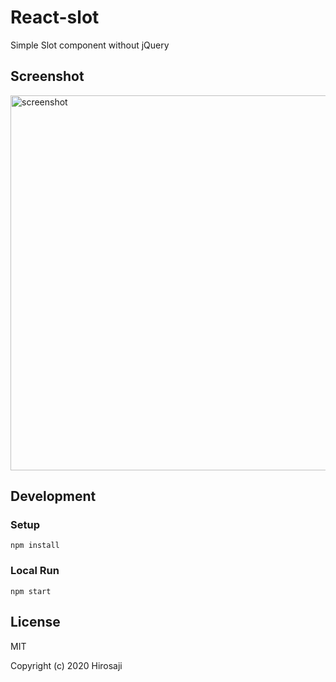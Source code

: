 # React-slot
Simple Slot component without jQuery

## Screenshot
<img width="600" alt="screenshot" src="https://user-images.githubusercontent.com/20412522/75235448-9a95b180-57ff-11ea-96bf-49f2a4703587.png">

## Development

### Setup
```
npm install
```

### Local Run
```
npm start
```

## License

MIT

Copyright (c) 2020 Hirosaji
